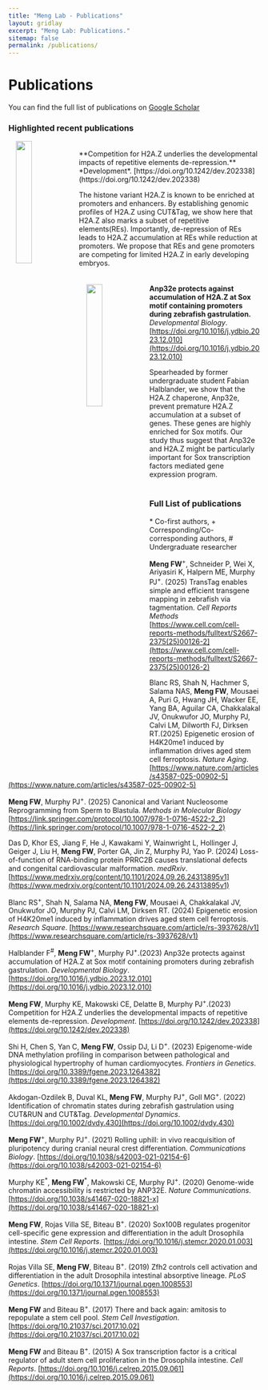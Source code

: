 ```yaml
---
title: "Meng Lab - Publications"
layout: gridlay
excerpt: "Meng Lab: Publications."
sitemap: false
permalink: /publications/
---
```



# Publications
You can find the full list of publications on [Google Scholar](https://scholar.google.com/citations?hl=en&user=SCt51BIAAAAJ&view_op=list_works&authuser=1&sortby=pubdate) <br>

### Highlighted recent publications
<img src = "{{ site.url}}{{ site.baseurl}}/images/pubpic/RE_Development.png" class="img-responsive" width = "25%" style="float: left; padding-left: 15px" />
<br>
**Competition for H2A.Z underlies the developmental impacts of repetitive elements de-repression.** *Development*. [https://doi.org/10.1242/dev.202338](https://doi.org/10.1242/dev.202338)

The histone variant H2A.Z is known to be enriched at promoters and enhancers. By establishing genomic profiles of H2A.Z using CUT&Tag, we show here that H2A.Z also marks a subset of repetitive elements(REs). Importantly, de-repression of REs leads to H2A.Z accumulation at REs while reduction at promoters. We propose that REs and gene promoters are competing for limited H2A.Z in early developing embryos.  
<br>
<br>
<img src = "{{ site.url}}{{ site.baseurl}}/images/pubpic/Anp32e_DevBiol.png" class="img-responsive" width = "25%" style="float: left; padding-left: 15px" />
**Anp32e protects against accumulation of H2A.Z at Sox motif containing promoters during zebrafish gastrulation.** *Developmental Biology*. [https://doi.org/10.1016/j.ydbio.2023.12.010](https://doi.org/10.1016/j.ydbio.2023.12.010)

Spearheaded by former undergraduate student Fabian Halblander, we show that the H2A.Z chaperone, Anp32e, prevent premature H2A.Z accumulation at a subset of genes. These genes are highly enriched for Sox motifs. Our study thus suggest that Anp32e and H2A.Z might be particularly important for Sox transcription factors mediated gene expression program.
<br>
<br>



### Full List of publications

\* Co-first authors, + Corresponding/Co-corresponding authors, # Undergraduate researcher <br>

**Meng FW**<sup>+</sup>, Schneider P, Wei X, Ariyasiri K, Halpern ME, Murphy PJ<sup>+</sup>. (2025) TransTag enables simple and efficient transgene mapping in zebrafish via tagmentation. *Cell Reports Methods*
[https://www.cell.com/cell-reports-methods/fulltext/S2667-2375(25)00126-2](https://www.cell.com/cell-reports-methods/fulltext/S2667-2375(25)00126-2)<br>

Blanc RS, Shah N, Hachmer S, Salama NAS, **Meng FW**, Mousaei A, Puri G, Hwang JH, Wacker EE, Yang BA, Aguilar CA, Chakkalakal JV, Onukwufor JO, Murphy PJ, Calvi LM, Dilworth FJ, Dirksen RT.(2025) Epigenetic erosion of H4K20me1 induced by inflammation drives aged stem cell ferroptosis. *Nature Aging*.
[https://www.nature.com/articles/s43587-025-00902-5](https://www.nature.com/articles/s43587-025-00902-5)<br>

**Meng FW**, Murphy PJ<sup>+</sup>. (2025) Canonical and Variant Nucleosome Reprogramming from Sperm to Blastula. *Methods in Molecular Biology*
[https://link.springer.com/protocol/10.1007/978-1-0716-4522-2_2](https://link.springer.com/protocol/10.1007/978-1-0716-4522-2_2)<br>
 
Das D, Khor ES, Jiang F, He J, Kawakami Y, Wainwright L, Hollinger J, Geiger J, Liu H,  **Meng FW**, Porter GA, Jin Z, Murphy PJ, Yao P. (2024) Loss-of-function of RNA-binding protein PRRC2B causes translational defects and congenital cardiovascular malformation. *medRxiv*.
[https://www.medrxiv.org/content/10.1101/2024.09.26.24313895v1](https://www.medrxiv.org/content/10.1101/2024.09.26.24313895v1)<br>

Blanc RS<sup>+</sup>, Shah N, Salama NA, **Meng FW**, Mousaei A, Chakkalakal JV, Onukwufor JO, Murphy PJ, Calvi LM, Dirksen RT. (2024) Epigenetic erosion of H4K20me1 induced by inflammation drives aged stem cell ferroptosis. *Research Square*.
[https://www.researchsquare.com/article/rs-3937628/v1](https://www.researchsquare.com/article/rs-3937628/v1)<br>

Halblander F<sup>#</sup>, **Meng FW**<sup>+</sup>, Murphy PJ<sup>+</sup>.(2023) Anp32e protects against accumulation of H2A.Z at Sox motif containing promoters during zebrafish gastrulation. *Developmental Biology*. 
[https://doi.org/10.1016/j.ydbio.2023.12.010](https://doi.org/10.1016/j.ydbio.2023.12.010)<br>

**Meng FW**, Murphy KE, Makowski CE, Delatte B, Murphy PJ<sup>+</sup>.(2023) Competition for H2A.Z underlies the developmental impacts of repetitive elements de-repression. *Development*. 
[https://doi.org/10.1242/dev.202338](https://doi.org/10.1242/dev.202338)<br>

Shi H, Chen S, Yan C, **Meng FW**, Ossip DJ, Li D<sup>+</sup>. (2023) Epigenome-wide DNA methylation profiling in comparison between pathological and physiological hypertrophy of human cardiomyocytes. *Frontiers in Genetics*. 
[https://doi.org/10.3389/fgene.2023.1264382](https://doi.org/10.3389/fgene.2023.1264382)<br>

Akdogan-Ozdilek B, Duval KL, **Meng FW**, Murphy PJ<sup>+</sup>, Goll MG<sup>+</sup>. (2022) Identification of chromatin states during zebrafish gastrulation using CUT&RUN and CUT&Tag. *Developmental Dynamics*. 
[https://doi.org/10.1002/dvdy.430](https://doi.org/10.1002/dvdy.430)<br>

**Meng FW**<sup>+</sup>, Murphy PJ<sup>+</sup>. (2021) Rolling uphill: in vivo reacquisition of pluripotency during cranial neural crest differentiation. *Communications Biology*. 
[https://doi.org/10.1038/s42003-021-02154-6](https://doi.org/10.1038/s42003-021-02154-6)<br>

Murphy KE<sup>\*</sup>, **Meng FW**<sup>\*</sup>, Makowski CE, Murphy PJ<sup>+</sup>. (2020) Genome-wide chromatin accessibility is restricted by ANP32E. *Nature Communications*. 
[https://doi.org/10.1038/s41467-020-18821-x](https://doi.org/10.1038/s41467-020-18821-x)<br>

**Meng FW**, Rojas Villa SE, Biteau B<sup>+</sup>. (2020) Sox100B regulates progenitor cell-specific gene expression and differentiation in the adult Drosophila intestine. *Stem Cell Reports*. 
[https://doi.org/10.1016/j.stemcr.2020.01.003](https://doi.org/10.1016/j.stemcr.2020.01.003)<br>

Rojas Villa SE, **Meng FW**, Biteau B<sup>+</sup>. (2019) Zfh2 controls cell activation and differentiation in the adult Drosophila intestinal absorptive lineage. *PLoS Genetics*. 
[https://doi.org/10.1371/journal.pgen.1008553](https://doi.org/10.1371/journal.pgen.1008553)<br>

**Meng FW** and Biteau B<sup>+</sup>. (2017) There and back again: amitosis to repopulate a stem cell pool. *Stem Cell Investigation*. 
[https://doi.org/10.21037/sci.2017.10.02](https://doi.org/10.21037/sci.2017.10.02)<br>

**Meng FW** and Biteau B<sup>+</sup>. (2015) A Sox transcription factor is a critical regulator of adult stem cell proliferation in the Drosophila intestine. *Cell Reports*. 
[https://doi.org/10.1016/j.celrep.2015.09.061](https://doi.org/10.1016/j.celrep.2015.09.061)<br> 

<br>

